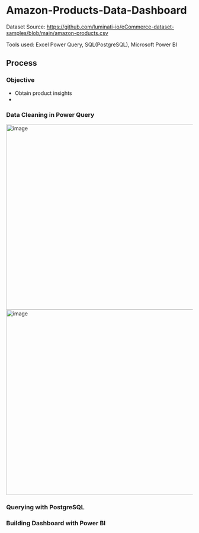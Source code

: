 # Amazon-Products-Data-Dashboard
Dataset Source: https://github.com/luminati-io/eCommerce-dataset-samples/blob/main/amazon-products.csv

Tools used: Excel Power Query, SQL(PostgreSQL), Microsoft Power BI 

## Process

### Objective 
- Obtain product insights
- 

### Data Cleaning in Power Query
<img width="1600" height="500" alt="image" src="https://github.com/user-attachments/assets/97761f4a-bb2b-491b-9113-cb0dea087154" />




<img width="1200" height="500" alt="image" src="https://github.com/user-attachments/assets/bc76b1ae-204f-4548-b7e8-da3c2dd41a10" />


### Querying with PostgreSQL

### Building Dashboard with Power BI
